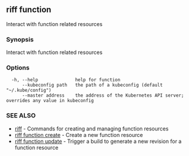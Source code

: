 ## riff function

Interact with function related resources

### Synopsis

Interact with function related resources

### Options

```
  -h, --help              help for function
      --kubeconfig path   the path of a kubeconfig (default "~/.kube/config")
      --master address    the address of the Kubernetes API server; overrides any value in kubeconfig
```

### SEE ALSO

* [riff](riff.md)	 - Commands for creating and managing function resources
* [riff function create](riff_function_create.md)	 - Create a new function resource
* [riff function update](riff_function_update.md)	 - Trigger a build to generate a new revision for a function resource

